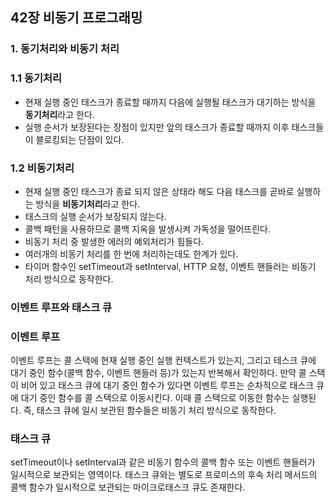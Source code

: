 ## 42장 비동기 프로그래밍

### 1. 동기처리와 비동기 처리

### 1.1 동기처리

- 현재 실행 중인 태스크가 종료할 때까지 다음에 실행될 태스크가 대기하는 방식을 **동기처리**라고 한다.
- 실행 순서가 보장된다는 장점이 있지만 앞의 태스크가 종료할 때까지 이후 태스크들이 블로킹되는 단점이 있다.

### 1.2 비동기처리

- 현재 실행 중인 태스크가 종료 되지 않은 상태라 해도 다음 태스크를 곧바로 실행하는 방식을 **비동기처리**라고 한다.
- 태스크의 실행 순서가 보장되지 않는다.
- 콜백 패턴을 사용하므로 콜백 지옥을 발생시켜 가독성을 떨어뜨린다.
- 비동기 처리 중 발생한 에러의 예외처리가 힘들다.
- 여러개의 비동기 처리를 한 번에 처리하는데도 한계가 있다.
- 타이머 함수인 setTimeout과 setInterval, HTTP 요청, 이벤트 핸들러는 비동기 처리 방식으로 동작한다.

### 이벤트 루프와 태스크 큐

### 이벤트 루프

이벤트 루프는 콜 스택에 현재 실행 중인 실행 컨텍스트가 있는지, 그리고 테스크 큐에 대기 중인 함수(콜백 함수, 이벤트 핸들러 등)가 있는지 반복해서 확인하다. 만약 콜 스택이 비어 있고 태스크 큐에 대기 중인 함수가 있다면 이벤트 루프는 순차적으로 태스크 큐에 대기 중인 함수를 콜 스택으로 이동시킨다. 이때 콜 스택으로 이동한 함수는 실행된다. 즉, 태스크 큐에 일시 보관된 함수들은 비동기 처리 방식으로 동작한다.

### 태스크 큐

setTimeout이나 setInterval과 같은 비동기 함수의 콜백 함수 또는 이벤트 핸들러가 일시적으로 보관되는 영역이다. 태스크 큐와는 별도로 프로미스의 후속 처리 메서드의 콜백 함수가 일시적으로 보관되는 마이크로태스크 큐도 존재한다.
